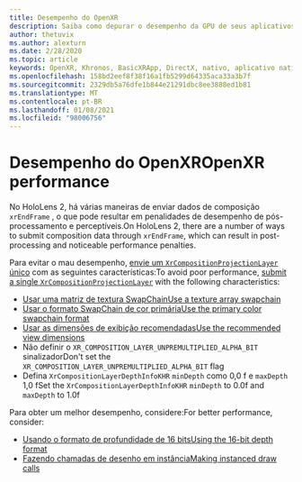 ```yaml
---
title: Desempenho do OpenXR
description: Saiba como depurar o desempenho da GPU de seus aplicativos de realidade mista do OpenXR.
author: thetuvix
ms.author: alexturn
ms.date: 2/28/2020
ms.topic: article
keywords: OpenXR, Khronos, BasicXRApp, DirectX, nativo, aplicativo nativo, mecanismo personalizado, middleware, desempenho, otimização, depuração de GPU, RenderDoc, PIX
ms.openlocfilehash: 158bd2eef8f38f16a1fb5299d64335aca33a3b7f
ms.sourcegitcommit: 2329db5a76dfe1b844e21291dbc8ee3888ed1b81
ms.translationtype: MT
ms.contentlocale: pt-BR
ms.lasthandoff: 01/08/2021
ms.locfileid: "98006756"
---
```

# <a name="openxr-performance"></a><span data-ttu-id="03dd6-104">Desempenho do OpenXR</span><span class="sxs-lookup"><span data-stu-id="03dd6-104">OpenXR performance</span></span>

<span data-ttu-id="03dd6-105">No HoloLens 2, há várias maneiras de enviar dados de composição `xrEndFrame` , o que pode resultar em penalidades de desempenho de pós-processamento e perceptíveis.</span><span class="sxs-lookup"><span data-stu-id="03dd6-105">On HoloLens 2, there are a number of ways to submit composition data through `xrEndFrame`, which can result in post-processing and noticeable performance penalties.</span></span>

<span data-ttu-id="03dd6-106">Para evitar o mau desempenho, [envie um `XrCompositionProjectionLayer` único](openxr-best-practices.md#use-a-single-projection-layer) com as seguintes características:</span><span class="sxs-lookup"><span data-stu-id="03dd6-106">To avoid poor performance, [submit a single `XrCompositionProjectionLayer`](openxr-best-practices.md#use-a-single-projection-layer) with the following characteristics:</span></span>

* [<span data-ttu-id="03dd6-107">Usar uma matriz de textura SwapChain</span><span class="sxs-lookup"><span data-stu-id="03dd6-107">Use a texture array swapchain</span></span>](openxr-best-practices.md#render-with-texture-array-and-vprt)
* [<span data-ttu-id="03dd6-108">Usar o formato SwapChain de cor primária</span><span class="sxs-lookup"><span data-stu-id="03dd6-108">Use the primary color swapchain format</span></span>](openxr-best-practices.md#select-a-swapchain-format)
* [<span data-ttu-id="03dd6-109">Usar as dimensões de exibição recomendadas</span><span class="sxs-lookup"><span data-stu-id="03dd6-109">Use the recommended view dimensions</span></span>](openxr-best-practices.md#render-with-recommended-rendering-parameters-and-frame-timing)
* <span data-ttu-id="03dd6-110">Não definir o `XR_COMPOSITION_LAYER_UNPREMULTIPLIED_ALPHA_BIT` sinalizador</span><span class="sxs-lookup"><span data-stu-id="03dd6-110">Don't set the `XR_COMPOSITION_LAYER_UNPREMULTIPLIED_ALPHA_BIT` flag</span></span>
* <span data-ttu-id="03dd6-111">Defina `XrCompositionLayerDepthInfoKHR` `minDepth` como 0,0 f e `maxDepth` 1,0 f</span><span class="sxs-lookup"><span data-stu-id="03dd6-111">Set the `XrCompositionLayerDepthInfoKHR` `minDepth` to 0.0f and `maxDepth` to 1.0f</span></span>

<span data-ttu-id="03dd6-112">Para obter um melhor desempenho, considere:</span><span class="sxs-lookup"><span data-stu-id="03dd6-112">For better performance, consider:</span></span>

* [<span data-ttu-id="03dd6-113">Usando o formato de profundidade de 16 bits</span><span class="sxs-lookup"><span data-stu-id="03dd6-113">Using the 16-bit depth format</span></span>](openxr-best-practices.md#choose-a-reasonable-depth-range)
* [<span data-ttu-id="03dd6-114">Fazendo chamadas de desenho em instância</span><span class="sxs-lookup"><span data-stu-id="03dd6-114">Making instanced draw calls</span></span>](openxr-best-practices.md#render-with-texture-array-and-vprt)
